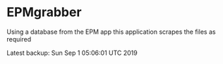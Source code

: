 # EPMgrabber
Using a database from the EPM app this application scrapes the files as required


Latest backup: Sun Sep 1 05:06:01 UTC 2019

